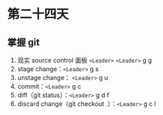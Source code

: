 # 第二十四天

## 掌握 git

1. 现实 source control 面板 `<Leader>` `<Leader>` g g
2. stage change：`<Leader>` g s
3. unstage change： `<Leader>` g u
4. commit：`<Leader>` g c
5. diff（git status）：`<Leader>` g d f
6. discard change（git checkout .）：`<Leader>` g c l
